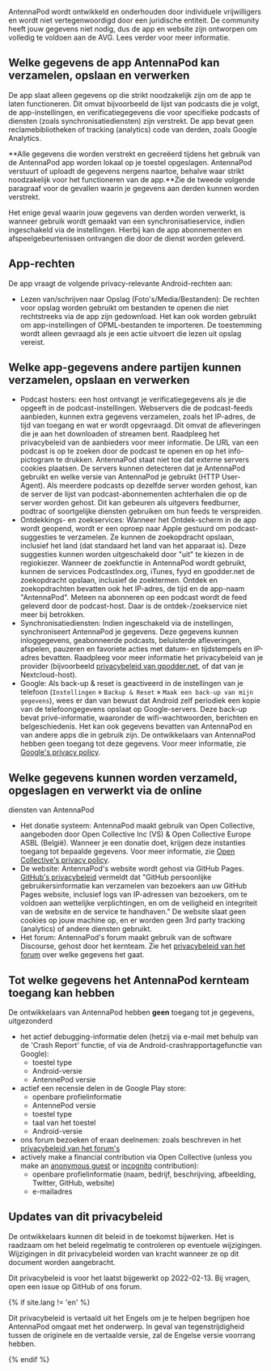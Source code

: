 AntennaPod wordt ontwikkeld en onderhouden door individuele vrijwilligers en
wordt niet vertegenwoordigd door een juridische entiteit. De community heeft
jouw gegevens niet nodig, dus de app en website zijn ontworpen om volledig te
voldoen aan de AVG. Lees verder voor meer informatie.

## Welke gegevens de app AntennaPod kan verzamelen, opslaan en verwerken

De app slaat alleen gegevens op die strikt noodzakelijk zijn om de app te laten
functioneren. Dit omvat bijvoorbeeld de lijst van podcasts die je volgt, de
app-instellingen, en verificatiegegevens die voor specifieke podcasts of
diensten (zoals synchronisatiediensten) zijn verstrekt. De app bevat geen
reclamebibliotheken of tracking (analytics) code van derden, zoals Google
Analytics.

**Alle gegevens die worden verstrekt en gecreëerd tijdens het gebruik van de
AntennaPod app worden lokaal op je toestel opgeslagen. AntennaPod verstuurt of
uploadt de gegevens nergens naartoe, behalve waar strikt noodzakelijk voor het
functioneren van de app.**Zie de tweede volgende paragraaf voor de gevallen
waarin je gegevens aan derden kunnen worden verstrekt.

Het enige geval waarin jouw gegevens van derden worden verwerkt, is wanneer
gebruik wordt gemaakt van een synchronisatieservice, indien ingeschakeld via de
instellingen. Hierbij kan de app abonnementen en afspeelgebeurtenissen ontvangen
die door de dienst worden geleverd.

## App-rechten

De app vraagt de volgende privacy-relevante Android-rechten aan:

- Lezen van/schrijven naar Opslag (Foto's/Media/Bestanden): De rechten voor
opslag worden gebruikt om bestanden te openen die niet rechtstreeks via de app
zijn gedownload. Het kan ook worden gebruikt om app-instellingen of
OPML-bestanden te importeren. De toestemming wordt alleen gevraagd als je een
actie uitvoert die lezen uit opslag vereist.

## Welke app-gegevens andere partijen kunnen verzamelen, opslaan en verwerken

- Podcast hosters: een host ontvangt je verificatiegegevens als je die opgeeft in
de podcast-instellingen. Webservers die de podcast-feeds aanbieden, kunnen
extra gegevens verzamelen, zoals het IP-adres, de tijd van toegang en wat er
wordt opgevraagd. Dit omvat de afleveringen die je aan het downloaden of
streamen bent. Raadpleeg het privacybeleid van de aanbieders voor meer
informatie. De URL van een podcast is op te zoeken door de podcast te openen en
op het info-pictogram te drukken. AntennaPod staat niet toe dat externe servers
cookies plaatsen. De servers kunnen detecteren dat je AntennaPod gebruikt en
welke versie van AntennaPod je gebruikt (HTTP User-Agent). Als meerdere podcasts
op dezelfde server worden gehost, kan de server de lijst van
podcast-abonnementen achterhalen die op de server worden gehost. Dit kan
gebeuren als uitgevers feedburner, podtrac of soortgelijke diensten gebruiken om
hun feeds te verspreiden.
- Ontdekkings- en zoekservices: Wanneer het Ontdek-scherm in de app wordt
geopend, wordt er een oproep naar Apple gestuurd om podcast-suggesties te
verzamelen. Ze kunnen de zoekopdracht opslaan, inclusief het land (dat standaard
het land van het apparaat is). Deze suggesties kunnen worden uitgeschakeld door
"uit" te kiezen in de regiokiezer. Wanneer de zoekfunctie in AntennaPod wordt
gebruikt, kunnen de services PodcastIndex.org, iTunes, fyyd en gpodder.net de
zoekopdracht opslaan, inclusief de zoektermen. Ontdek en zoekopdrachten bevatten
ook het IP-adres, de tijd en de app-naam "AntennaPod". Meteen na abonneren op
een podcast wordt de feed geleverd door de podcast-host. Daar is de
ontdek-/zoekservice niet meer bij betrokken.
- Synchronisatiediensten: Indien ingeschakeld via de instellingen, synchroniseert
AntennaPod je gegevens. Deze gegevens kunnen inloggegevens, geabonneerde
podcasts, beluisterde afleveringen, afspelen, pauzeren en favoriete acties met
datum- en tijdstempels en IP-adres bevatten. Raadpleeg voor meer informatie het
privacybeleid van je provider (bijvoorbeeld [privacybeleid van
gpodder.net](https://gpodder.net/privacy), of dat van je Nextcloud-host).
- Google: Als back-up & reset is geactiveerd in de instellingen van je telefoon
(`Instellingen` » `Backup & Reset` » `Maak een back-up van mijn gegevens`),
wees er dan van bewust dat Android zelf periodiek een kopie van de
telefoongegevens opslaat op Google-servers. Deze back-up bevat privé-informatie,
waaronder de wifi-wachtwoorden, berichten en belgeschiedenis. Het kan ook
gegevens bevatten van AntennaPod en van andere apps die in gebruik zijn. De
ontwikkelaars van AntennaPod hebben geen toegang tot deze gegevens. Voor meer
informatie, zie [Google's privacy policy](https://policies.google.com).

## Welke gegevens kunnen worden verzameld, opgeslagen en verwerkt via de online
diensten van AntennaPod

- Het donatie systeem: AntennaPod maakt gebruik van Open Collective, aangeboden
door Open Collective Inc (VS) & Open Collective Europe ASBL (België). Wanneer
je een donatie doet, krijgen deze instanties toegang tot bepaalde gegevens. Voor
meer informatie, zie [Open Collective's privacy
policy](https://opencollective.com/privacypolicy).
- De website: AntennaPod's website wordt gehost via GitHub Pages. [GitHub's
privacybeleid](https://docs.github.com/en/github/site-policy/github-privacy-statement#github-pages)
vermeldt dat "GitHub persoonlijke gebruikersinformatie kan verzamelen van
bezoekers aan uw GitHub Pages website, inclusief logs van IP-adressen van
bezoekers, om te voldoen aan wettelijke verplichtingen, en om de veiligheid en
integriteit van de website en de service te handhaven." De website slaat geen
cookies op jouw machine op, en er worden geen 3rd party tracking (analytics) of
andere diensten gebruikt.
- Het forum: AntennaPod's forum maakt gebruik van de software Discourse, gehost
door het kernteam. Zie het [privacybeleid van het
forum](https://forum.antennapod.org/privacy) over welke gegevens het gaat.

## Tot welke gegevens het AntennaPod kernteam toegang kan hebben

De ontwikkelaars van AntennaPod hebben **geen** toegang tot je gegevens,
uitgezonderd

- het actief debugging-informatie delen (hetzij via e-mail met behulp van de
'Crash Report' functie, of via de Android-crashrapportagefunctie van Google):
   - toestel type
   - Android-versie
   - AntennePod versie
- actief een recensie delen in de Google Play store:
   - openbare profielinformatie
   - AntennePod versie
   - toestel type
   - taal van het toestel
   - Android-versie
- ons forum bezoeken of eraan deelnemen: zoals beschreven in het [privacybeleid
van het forum's](https://forum.antennapod.org/privacy)
- actively make a financial contribution via Open Collective (unless you make an
[anonymous
guest](https://docs.opencollective.com/help/financial-contributors/payments#contributing-as-a-guest)
or
[incognito](https://docs.opencollective.com/help/financial-contributors/payments#select-a-contributor)
contribution):
   - openbare profielinformatie (naam, bedrijf, beschrijving, afbeelding, Twitter,
GitHub, website)
   - e-mailadres

## Updates van dit privacybeleid

De ontwikkelaars kunnen dit beleid in de toekomst bijwerken. Het is raadzaam om
het beleid regelmatig te controleren op eventuele wijzigingen. Wijzigingen in
dit privacybeleid worden van kracht wanneer ze op dit document worden
aangebracht.

Dit privacybeleid is voor het laatst bijgewerkt op 2022-02-13. Bij vragen, open
een issue op GitHub of ons forum.

{% if site.lang != 'en' %}

Dit privacybeleid is vertaald uit het Engels om je te helpen begrijpen hoe
AntennaPod omgaat met het onderwerp. In geval van tegenstrijdigheid tussen de
originele en de vertaalde versie, zal de Engelse versie voorrang hebben.

{% endif %}
